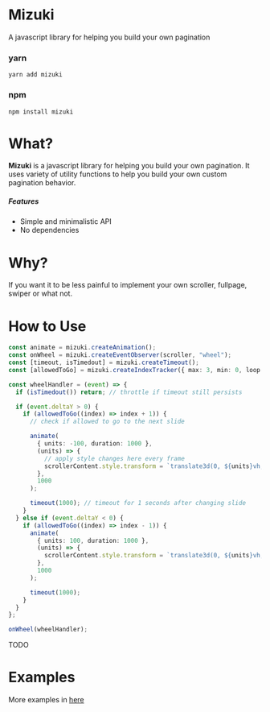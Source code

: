 # Mizuki

A javascript library for helping you build your own pagination

### yarn

```
yarn add mizuki
```

### npm

```
npm install mizuki
```

# What?

**Mizuki** is a javascript library for helping you build your own pagination. It uses variety of utility functions to help you build your own custom pagination behavior.

##### Features

- Simple and minimalistic API
- No dependencies

# Why?

If you want it to be less painful to implement your own scroller, fullpage, swiper or what not.

# How to Use

```ts
const animate = mizuki.createAnimation();
const onWheel = mizuki.createEventObserver(scroller, "wheel");
const [timeout, isTimedout] = mizuki.createTimeout();
const [allowedToGo] = mizuki.createIndexTracker({ max: 3, min: 0, loop: false });

const wheelHandler = (event) => {
  if (isTimedout()) return; // throttle if timeout still persists

  if (event.deltaY > 0) {
    if (allowedToGo((index) => index + 1)) {
      // check if allowed to go to the next slide

      animate(
        { units: -100, duration: 1000 },
        (units) => {
          // apply style changes here every frame
          scrollerContent.style.transform = `translate3d(0, ${units}vh, 0)`;
        },
        1000
      );

      timeout(1000); // timeout for 1 seconds after changing slide
    }
  } else if (event.deltaY < 0) {
    if (allowedToGo((index) => index - 1)) {
      animate(
        { units: 100, duration: 1000 },
        (units) => {
          scrollerContent.style.transform = `translate3d(0, ${units}vh, 0)`;
        },
        1000
      );

      timeout(1000);
    }
  }
};

onWheel(wheelHandler);
```

TODO

# Examples

More examples in [here](https://github.com/jmmaa/mizuki/tree/main/examples)
